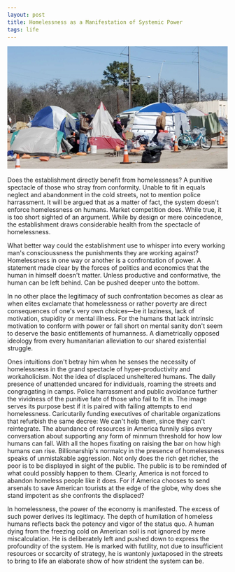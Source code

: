 ```yaml
---
layout: post
title: Homelessness as a Manifestation of Systemic Power
tags: life 
---
```


<img src="/images/homelessness.jpg" width="700">


Does the establishment directly benefit from homelessness? A punitive spectacle of those who stray from conformity. Unable to fit in equals neglect and abandonment in the cold streets, not to mention police harrassment. It will be argued that as a matter of fact, the system doesn't enforce homelessness on humans. Market competition does. While true, it is too short sighted of an argument. While by design or mere coincedence, the establishment draws considerable health from the spectacle of homelessness.

What better way could the establishment use to whisper into every working man's conscioussness the punishments they are working against? Homelessness in one way or another is a confrontation of power. A statement made clear by the forces of politics and economics that the human in himself doesn't matter. Unless productive and conformative, the human can be left behind. Can be pushed deeper unto the bottom.

In no other place the legitimacy of such confrontation becomes as clear as when elites exclamate that homelessness or rather poverty are direct consequences of one's very own choices—be it laziness, lack of motivation, stupidity or mental illness. For the humans that lack intrinsic motivation to conform with power or fall short on mental sanity don't seem to deserve the basic entitlements of humanness. A diametrically opposed ideology from every humanitarian alleviation to our shared existential struggle.

Ones intuitions don't betray him when he senses the necessity of homelessness in the grand spectacle of hyper-productivity and workaholicism. Not the idea of displaced unsheltered humans. The daily presence of unattended uncared for individuals, roaming the streets and congragating in camps. Police harrassment and public avoidance further the vividness of the punitive fate of those who fail to fit in. The image serves its purpose best if it is paired with failing attempts to end homelessness. Caricutarily funding executives of charitable organizations that refurbish the same decree: We can't help them, since they can't reintegrate. The abundance of resources in America funnily slips every conversation about supporting any form of minmum threshold for how low humans can fall. With all the hopes fixating on raising the bar on how high humans can rise. Billionarship's normalcy in the presence of homelessness speaks of unmistakable aggression. Not only does the rich get richer, the poor is to be displayed in sight of the public. The public is to be reminded of what could possibly happen to them. Clearly, America is not forced to abandon homeless people like it does. For if America chooses to send arsenals to save American tourists at the edge of the globe, why does she stand impotent as she confronts the displaced?

In homelessness, the power of the economy is manifested. The excess of such power derives its legitimacy. The depth of humilation of homeless humans reflects back the potency and vigor of the status quo. A human dying from the freezing cold on American soil is not ignored by mere miscalculation. He is deliberately left and pushed down to express the profoundity of the system. He is marked with futility, not due to insufficient resources or sccarcity of strategy, he is wantonly juxtaposed in the streets to bring to life an elaborate show of how strident the system can be.